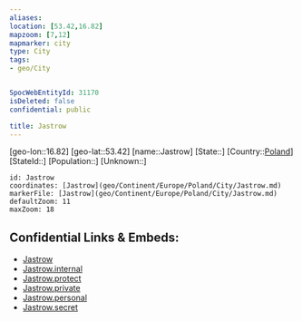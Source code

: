```yaml
---
aliases: 
location: [53.42,16.82]
mapzoom: [7,12] 
mapmarker: city 
type: City
tags:
- geo/City


SpocWebEntityId: 31170
isDeleted: false
confidential: public

title: Jastrow
---
```

[geo-lon::16.82]
[geo-lat::53.42]
[name::Jastrow]
[State::]
[Country::[Poland](geo/Continent/Europe/Poland.md)]
[StateId::]
[Population::]
[Unknown::]


```leaflet
id: Jastrow
coordinates: [Jastrow](geo/Continent/Europe/Poland/City/Jastrow.md)
markerFile: [Jastrow](geo/Continent/Europe/Poland/City/Jastrow.md)
defaultZoom: 11 
maxZoom: 18
```


## Confidential Links & Embeds: 
- [Jastrow](../../../../../../_public/geo/Continent/Europe/Poland/City/Jastrow.md) 
- [Jastrow.internal](../../../../../../_internal/geo/Continent/Europe/Poland/City/Jastrow.internal.md) 
- [Jastrow.protect](../../../../../../_protect/geo/Continent/Europe/Poland/City/Jastrow.protect.md) 
- [Jastrow.private](../../../../../../_private/geo/Continent/Europe/Poland/City/Jastrow.private.md) 
- [Jastrow.personal](../../../../../../_personal/geo/Continent/Europe/Poland/City/Jastrow.personal.md) 
- [Jastrow.secret](../../../../../../_secret/geo/Continent/Europe/Poland/City/Jastrow.secret.md) 
